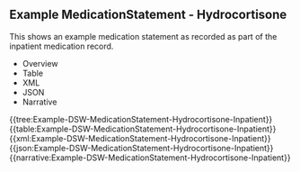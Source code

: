 <div class="warning"><span class="ClinicalWarn"></span></div>

## Example MedicationStatement - Hydrocortisone
This shows an example medication statement as recorded as part of the inpatient medication record.

<div class="tab-wrap">
  <ul class="tab-head">
    <li class="tablink" onclick="openCity(this,'tabtree')" data-target="tabtree">
      Overview
    </li>
    <li class="tablink" onclick="openCity(this,'tabtable')" data-target="tabtable">
      Table
    </li>
    <li class="tablink tab-active" onclick="openCity(this,'tabxml')" data-target="tabxml">
      XML
    </li>    
    <li class="tablink" onclick="openCity(this,'tabjson')" data-target="tabjson">
      JSON
    </li>    
    <li class="tablink" onclick="openCity(this,'tabnarrative')" data-target="tabnarrative">
      Narrative
    </li>
  </ul>
  <div class="tab-main">
    <div id="tabtree" class="tabcontent">
      {{tree:Example-DSW-MedicationStatement-Hydrocortisone-Inpatient}}
    </div>
    <div id="tabtable" class="tabcontent">
      {{table:Example-DSW-MedicationStatement-Hydrocortisone-Inpatient}}
    </div>       
    <div id="tabxml" class="tabcontent active">      
      {{xml:Example-DSW-MedicationStatement-Hydrocortisone-Inpatient}}
    </div>
    <div id="tabjson" class="tabcontent">
      {{json:Example-DSW-MedicationStatement-Hydrocortisone-Inpatient}}
    </div>       
    <div id="tabnarrative" class="tabcontent">
      {{narrative:Example-DSW-MedicationStatement-Hydrocortisone-Inpatient}}
    </div>  
  </div>
</div>